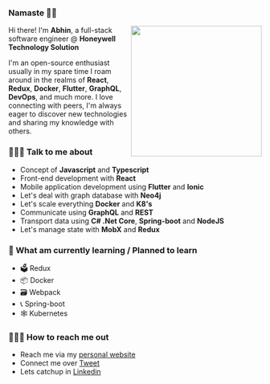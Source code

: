 ### Namaste 🙏🏼

<img align="right" src="https://firebasestorage.googleapis.com/v0/b/pai-profile.appspot.com/o/profile%2Fhero_new.svg?alt=media&token=17aee766-e0c4-40ee-8f54-a82e34445fcb" width="260">

Hi there! I'm **Abhin**, a full-stack software engineer @ **Honeywell Technology Solution** 

I'm an open-source enthusiast usually in my spare time I roam around in the realms of **React**, **Redux**, **Docker**, **Flutter**, **GraphQL**, **DevOps**, and much more. I love connecting with peers, I'm always eager to discover new technologies and sharing my knowledge with others.

### 🙋🏻‍♂️ Talk to me about
* Concept of **Javascript** and **Typescript**
* Front-end development with **React** 
* Mobile application development using **Flutter** and **Ionic**  
* Let's deal with graph database with **Neo4j**
* Let's scale everything **Docker** and **K8's**
* Communicate using **GraphQL** and **REST**
* Transport data using **C# .Net Core**, **Spring-boot** and **NodeJS**
* Let's manage state with **MobX** and **Redux**

### 📖 What am currently learning / Planned to learn 
* 🗳 Redux 
* 📦 Docker
* 🗃 Webpack
* 📞 Spring-boot
* 🕸 Kubernetes

### 🤷🏼‍♂️ How to reach me out
* Reach me via my [personal website](https://abhinpai.github.io/) 
* Connect me over [Tweet](https://twitter.com/paiabhin)
* Lets catchup in [Linkedin](https://www.linkedin.com/in/abhinpai)